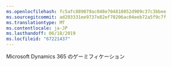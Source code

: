 ```yaml
---
ms.openlocfilehash: fc5afc889079ac048e704818052d909c37c3bbee
ms.sourcegitcommit: ad203331ee9737e82ef70206ac04eeb72a5f9c7f
ms.translationtype: MT
ms.contentlocale: ja-JP
ms.lasthandoff: 06/18/2019
ms.locfileid: "67221437"
---
```

Microsoft Dynamics 365 のゲーミフィケーション